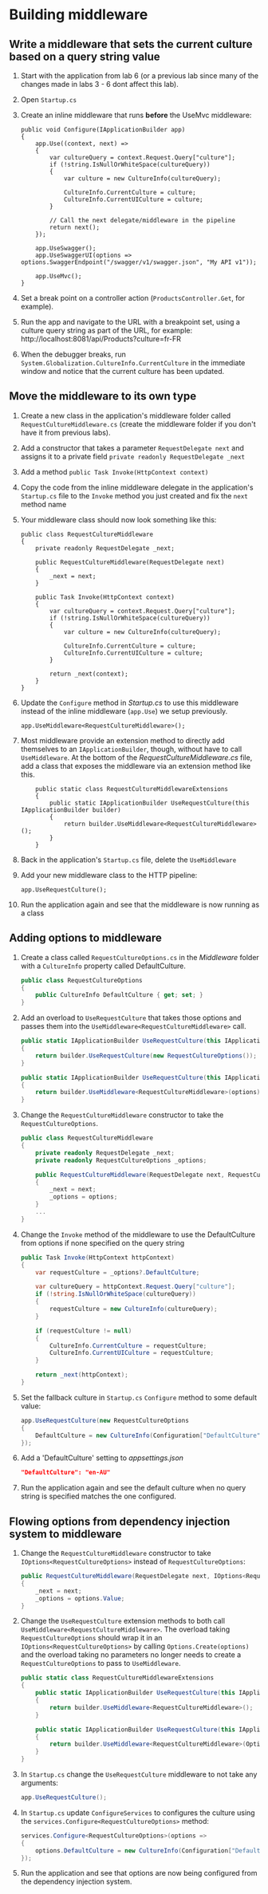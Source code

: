 
# Building middleware

## Write a middleware that sets the current culture based on a query string value
1. Start with the application from lab 6 (or a previous lab since many of the 
changes made in labs 3 - 6 dont affect this lab).
1. Open `Startup.cs`
1. Create an inline middleware that runs **before** the UseMvc middleware:
  
    ``` CSharp
    public void Configure(IApplicationBuilder app)
    {
        app.Use((context, next) =>
        {
            var cultureQuery = context.Request.Query["culture"];
            if (!string.IsNullOrWhiteSpace(cultureQuery))
            {
                var culture = new CultureInfo(cultureQuery);

                CultureInfo.CurrentCulture = culture;
                CultureInfo.CurrentUICulture = culture;
            }
            
            // Call the next delegate/middleware in the pipeline
            return next();
        });
        
        app.UseSwagger();
        app.UseSwaggerUI(options => options.SwaggerEndpoint("/swagger/v1/swagger.json", "My API v1"));

        app.UseMvc();
    }
    ```
1. Set a break point on a controller action (`ProductsController.Get`, for 
example).
1. Run the app and navigate to the URL with a breakpoint set, using a culture 
query string as part of the URL, for example: 
http://localhost:8081/api/Products?culture=fr-FR
1. When the debugger breaks, run 
`System.Globalization.CultureInfo.CurrentCulture` in the immediate window and 
notice that the current culture has been updated.

## Move the middleware to its own type
1. Create a new class in the application's middleware folder called 
`RequestCultureMiddleware.cs` (create the middleware folder if you don't have 
it from previous labs).
1. Add a constructor that takes a parameter `RequestDelegate next` and 
assigns it to a private field `private readonly RequestDelegate _next`
1. Add a method `public Task Invoke(HttpContext context)`
1. Copy the code from the inline middleware delegate in the application's 
`Startup.cs` file to the `Invoke` method you just created and fix the 
`next` method name
1. Your middleware class should now look something like this:

    ```CSharp
    public class RequestCultureMiddleware
    {
        private readonly RequestDelegate _next;
    
        public RequestCultureMiddleware(RequestDelegate next)
        {
            _next = next;
        }
    
        public Task Invoke(HttpContext context)
        {
            var cultureQuery = context.Request.Query["culture"];
            if (!string.IsNullOrWhiteSpace(cultureQuery))
            {
                var culture = new CultureInfo(cultureQuery);

                CultureInfo.CurrentCulture = culture;
                CultureInfo.CurrentUICulture = culture;
            }
    
            return _next(context);
        }
    }
    ```
1. Update the `Configure` method in *Startup.cs* to use this middleware 
instead of the inline middleware (`app.Use`) we setup previously.
    ```CSharp
    app.UseMiddleware<RequestCultureMiddleware>();
    ```

1. Most middleware provide an extension method to directly add themselves 
to an `IApplicationBuilder`, though, without have to call `UseMiddleware`. 
At the bottom of the *RequestCultureMiddleware.cs* file, add a class that 
exposes the middleware via an extension method like this.

    ```CSharp
        public static class RequestCultureMiddlewareExtensions
        {
            public static IApplicationBuilder UseRequestCulture(this IApplicationBuilder builder)
            {
                return builder.UseMiddleware<RequestCultureMiddleware>();
            }
        }
    ```
  
1. Back in the application's `Startup.cs` file, delete the `UseMiddleware`
1. Add your new middleware class to the HTTP pipeline:

    ```CSharp
    app.UseRequestCulture();
    ```
  
1. Run the application again and see that the middleware is now running as a class

## Adding options to middleware
1. Create a class called `RequestCultureOptions.cs` in the *Middleware* folder with a 
`CultureInfo` property called DefaultCulture.

    ```C#
    public class RequestCultureOptions
    {
        public CultureInfo DefaultCulture { get; set; }
    }
    ```
1. Add an overload to `UseRequestCulture` that takes those options and passes them into the `UseMiddleware<RequestCultureMiddleware>` call.

    ```C#
    public static IApplicationBuilder UseRequestCulture(this IApplicationBuilder builder)
    {
        return builder.UseRequestCulture(new RequestCultureOptions());
    }

    public static IApplicationBuilder UseRequestCulture(this IApplicationBuilder builder, RequestCultureOptions options)
    {
        return builder.UseMiddleware<RequestCultureMiddleware>(options);
    }
    ```
1. Change the `RequestCultureMiddleware` constructor to take the `RequestCultureOptions`.

    ```C#
    public class RequestCultureMiddleware
    {
        private readonly RequestDelegate _next;
        private readonly RequestCultureOptions _options;

        public RequestCultureMiddleware(RequestDelegate next, RequestCultureOptions options)
        {
            _next = next;
            _options = options;
        }
        ...
    }
    ```
  
1. Change the `Invoke` method of the middleware to use the DefaultCulture from options if none specified on the query string

    ```C#
    public Task Invoke(HttpContext httpContext)
    {
        var requestCulture = _options?.DefaultCulture;

        var cultureQuery = httpContext.Request.Query["culture"];
        if (!string.IsNullOrWhiteSpace(cultureQuery))
        {
            requestCulture = new CultureInfo(cultureQuery);
        }

        if (requestCulture != null)
        {
            CultureInfo.CurrentCulture = requestCulture;
            CultureInfo.CurrentUICulture = requestCulture;
        }

        return _next(httpContext);
    }
    ```
1. Set the fallback culture in `Startup.cs` `Configure` method to some default value:

    ```C#
    app.UseRequestCulture(new RequestCultureOptions
    {
        DefaultCulture = new CultureInfo(Configuration["DefaultCulture"] ?? "en-GB")
    });
    ```
1. Add a 'DefaultCulture' setting to *appsettings.json*
    ```json
    "DefaultCulture": "en-AU"
    ```
1. Run the application again and see the default culture when no query string is specified matches the one configured.

## Flowing options from dependency injection system to middleware

1. Change the `RequestCultureMiddleware` constructor to take `IOptions<RequestCultureOptions>` instead of `RequestCultureOptions`:
  
    ```C#
    public RequestCultureMiddleware(RequestDelegate next, IOptions<RequestCultureOptions> options)
    {
        _next = next;
        _options = options.Value;
    }
    ```
  
1. Change the `UseRequestCulture` extension methods to both call `UseMiddleware<RequestCultureMiddleware>`. The overload taking `RequestCultureOptions` should wrap it in an `IOptions<RequestCultureOptions>` by calling `Options.Create(options)` and the overload taking no parameters no longer 
needs to create a `RequestCultureOptions` to pass to `UseMiddleware`.

    ```C#
    public static class RequestCultureMiddlewareExtensions
    {
        public static IApplicationBuilder UseRequestCulture(this IApplicationBuilder builder)
        {
            return builder.UseMiddleware<RequestCultureMiddleware>();
        }

        public static IApplicationBuilder UseRequestCulture(this IApplicationBuilder builder, RequestCultureOptions options)
        {
            return builder.UseMiddleware<RequestCultureMiddleware>(Options.Create(options));
        }
    }
    ```
1. In `Startup.cs` change the `UseRequestCulture` middleware to not take any arguments:

    ```C#
    app.UseRequestCulture();
    ```

1. In `Startup.cs` update `ConfigureServices` to configures the culture using the `services.Configure<RequestCultureOptions>` method:

    ```C#
    services.Configure<RequestCultureOptions>(options =>
    {
        options.DefaultCulture = new CultureInfo(Configuration["DefaultCulture"] ?? "en-GB");
    });
    ```
  
1. Run the application and see that options are now being configured from the dependency injection system.
